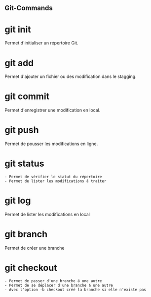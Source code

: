 ## Git-Commands

# git init 
Permet d'initialiser un répertoire Git.

# git add
Permet d'ajouter un fichier ou des modification dans le stagging.

# git commit 
Permet d'enregistrer une modification en local.

# git push
Permet de pousser les modifications en ligne.

# git status
    - Permet de vérifier le statut du répertoire
    - Permet de lister les modifications á traiter

# git log
Permet de lister les modifications en local

# git branch
Permet de créer une branche

# git checkout
    - Permet de passer d'une branche á une autre
    - Permet de se déplacer d'une branche á une autre
    - Avec l'option -b checkout créé la branche si elle n'existe pas
